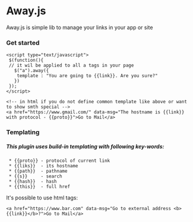 # Away.js
Away.js is simple lib to manage your links in your app or site

### Get started 

```
<script type="text/javascript"> 
 $(function(){
 // it wil be applied to all a tags in your page 
   $("a").away({
    template : "You are going to {{link}}. Are you sure?"
   })
 });
</script>

<!-- in html if you do not define common template like above or want to show smth special -->
<a href="https://www.gmail.com/" data-msg="The hostname is {{link}} with protocol - {{proto}}">Go to Mail</a>
```
### Templating 
##### This plugin uses build-in templating with following key-words:
```
 * {{proto}} - protocol of current link 
 * {{liks}}  - its hostname
 * {{path}}  - pathname 
 * {{s}}     - search
 * {{hash}}  - hash
 * {{this}}  - full href 
 ```
 It's possible to use html tags:
 ```
 <a href="https://www.bar.com" data-msg="Go to external address <b>{{link}}</b>?">Go to Mail</a>
 ```
 
 
